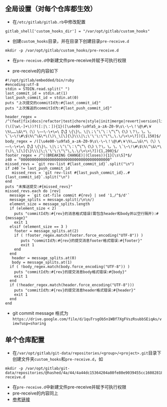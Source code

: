 
## 全局设置（对每个仓库都生效）

- 在``/etc/gitlab/gitlab.rb``中修改配置

```
gitlab_shell['custom_hooks_dir'] = "/var/opt/gitlab/custom_hooks"
```

- 创建``custom_hooks``目录，并在目录下创建目录``pre-receive.d``
```
mkdir -p /var/opt/gitlab/custom_hooks/pre-receive.d
```

- 在``pre-receive.d``中新建文件pre-receive并赋予可执行权限

- pre-receive的内容如下

```
#!/opt/gitlab/embedded/bin/ruby
#encoding:utf-8
stdin = STDIN.read.split(" ")
last_commit_id = stdin.at(1)
last_push_commit_id = stdin.at(0)
puts "上次提交的commitId为:#{last_commit_id}"
puts "上次推送的commitId为:#{last_push_commit_id}"

header_regex = /^(feat|fix|docs|refactor|test|chore|style|init|merge|revert|version|license|dependency|conf|database|drop|deprecated|performance|context|wip)(\([\w\-]+\))?([:|\：]){1}([\u4e00-\u9fa5_a-zA-Z0-9\s\·\~\！\@\#\￥\%\……\&\*\（\）\——\-\+\=\【\】\{\}\、\|\；\‘\’\：\“\”\《\》\？\，\。\、\`\~\!\#\$\%\^\&\*\(\)\_\[\]{\}\\\|\;\'\'\:\"\"\,\.\/\<\>\?]){1,150}$/
body_regex = /([\u4e00-\u9fa5_a-zA-Z0-9\s\·\~\！\@\#\￥\%\……\&\*\（\）\——\-\+\=\【\】\{\}\、\|\；\‘\’\：\“\”\《\》\？\，\。\、\`\~\!\#\$\%\^\&\*\(\)\_\[\]{\}\\\|\;\'\'\:\"\"\,\.\/\<\>\?]){1,200}$/
footer_regex = /^((BREAKING CHANGE)|(Closes)){1}[\s\S]*$/
z40 = "0000000000000000000000000000000000000000"
missed_revs = `git rev-list #{last_commit_id}`.split("\n")
if z40 != last_push_commit_id
   missed_revs = `git rev-list #{last_push_commit_id}..#{last_commit_id}`.split("\n")
end 
puts "未推送提交:#{missed_revs}"
missed_revs.each do |rev|
  message = `git cat-file commit #{rev} | sed '1,/^$/d'`
  message_splits = message.split(/\n\n/)
  element_size = message_splits.length
  if (element_size < 2)
    puts "commitId为:#{rev}的消息格式错误(需包含header和body并以空行隔开):#{message}"
    exit 1
  elsif (element_size == 3 )
    footer = message_splits.at(2)
    if ( !footer_regex.match(footer.force_encoding("UTF-8")) )
       puts "commitId为:#{rev}的提交消息footer格式错误:#{footer}"
       exit 1
    end
  end
   header = message_splits.at(0)
   body = message_splits.at(1)
  if ( !body_regex.match(body.force_encoding("UTF-8")) )
    puts "commitId为:#{rev}的提交消息body格式错误:#{body}"
    exit 1
  end
  if (!header_regex.match(header.force_encoding("UTF-8")))
    puts "commitId为:#{rev}的提交消息header格式错误:#{header}"
    exit 1
  end
end
```
- git commit message 格式为``https://drive.google.com/file/d/1quTrsgOb5n1WBf7XgFVszRsubbSEiqAs/view?usp=sharing``
## 单个仓库配置
- 在``/var/opt/gitlab/git-data/repositories/<group>/<project>.git``目录下创建文件夹``custom_hooks``和``pre-receive.d``，如

```
mkdir -p /var/opt/gitlab/git-data/repositories/@hashed/4a/44/4a44dc15364204a80fe80e9039455cc1608281820fe2b24f1e5233ade6af1dd5.git/custom_hooks/pre-receive.d
```

- 在``pre-receive.d``中新建文件pre-receive并赋予可执行权限
- pre-receive的内容同上
- [参考链接](https://docs.gitlab.com/ee/administration/custom_hooks.html)
